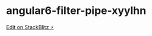# angular6-filter-pipe-xyylhn

[Edit on StackBlitz ⚡️](https://stackblitz.com/edit/angular6-filter-pipe-xyylhn)